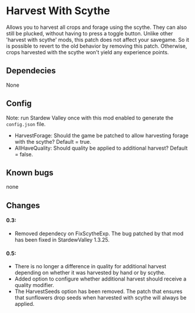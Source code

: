 # Harvest With Scythe
Allows you to harvest all crops and forage using the scythe. They can also still be plucked, without having to press a toggle button. Unlike other 'harvest with scythe' mods, this patch does not affect your savegame. So it is possible to revert to the old behavior by removing this patch. Otherwise, crops harvested with the scythe won't yield any experience points.

## Dependecies
None

## Config
Note: run Stardew Valley once with this mod enabled to generate the `config.json` file.
* HarvestForage: Should the game be patched to allow harvesting forage with the scythe? Default = true.
* AllHaveQuality: Should quality be applied to additional harvest? Default = false.

## Known bugs
none

## Changes
#### 0.3:
* Removed dependecy on FixScytheExp. The bug patched by that mod has been fixed in StardewValley 1.3.25.
#### 0.5:
* There is no longer a difference in quality for additional harvest depending on whether it was harvested by hand or by scythe.
* Added option to configure whether additional harvest should receive a quality modifier.
* The HarvestSeeds option has been removed. The patch that ensures that sunflowers drop seeds when harvested with scythe will always be applied.

